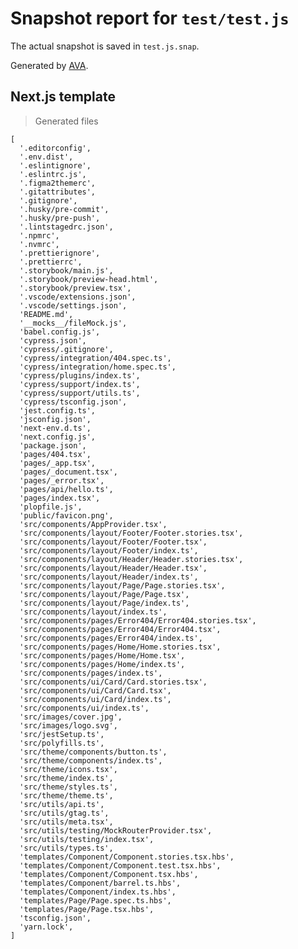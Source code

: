 # Snapshot report for `test/test.js`

The actual snapshot is saved in `test.js.snap`.

Generated by [AVA](https://avajs.dev).

## Next.js template

> Generated files

    [
      '.editorconfig',
      '.env.dist',
      '.eslintignore',
      '.eslintrc.js',
      '.figma2themerc',
      '.gitattributes',
      '.gitignore',
      '.husky/pre-commit',
      '.husky/pre-push',
      '.lintstagedrc.json',
      '.npmrc',
      '.nvmrc',
      '.prettierignore',
      '.prettierrc',
      '.storybook/main.js',
      '.storybook/preview-head.html',
      '.storybook/preview.tsx',
      '.vscode/extensions.json',
      '.vscode/settings.json',
      'README.md',
      '__mocks__/fileMock.js',
      'babel.config.js',
      'cypress.json',
      'cypress/.gitignore',
      'cypress/integration/404.spec.ts',
      'cypress/integration/home.spec.ts',
      'cypress/plugins/index.ts',
      'cypress/support/index.ts',
      'cypress/support/utils.ts',
      'cypress/tsconfig.json',
      'jest.config.ts',
      'jsconfig.json',
      'next-env.d.ts',
      'next.config.js',
      'package.json',
      'pages/404.tsx',
      'pages/_app.tsx',
      'pages/_document.tsx',
      'pages/_error.tsx',
      'pages/api/hello.ts',
      'pages/index.tsx',
      'plopfile.js',
      'public/favicon.png',
      'src/components/AppProvider.tsx',
      'src/components/layout/Footer/Footer.stories.tsx',
      'src/components/layout/Footer/Footer.tsx',
      'src/components/layout/Footer/index.ts',
      'src/components/layout/Header/Header.stories.tsx',
      'src/components/layout/Header/Header.tsx',
      'src/components/layout/Header/index.ts',
      'src/components/layout/Page/Page.stories.tsx',
      'src/components/layout/Page/Page.tsx',
      'src/components/layout/Page/index.ts',
      'src/components/layout/index.ts',
      'src/components/pages/Error404/Error404.stories.tsx',
      'src/components/pages/Error404/Error404.tsx',
      'src/components/pages/Error404/index.ts',
      'src/components/pages/Home/Home.stories.tsx',
      'src/components/pages/Home/Home.tsx',
      'src/components/pages/Home/index.ts',
      'src/components/pages/index.ts',
      'src/components/ui/Card/Card.stories.tsx',
      'src/components/ui/Card/Card.tsx',
      'src/components/ui/Card/index.ts',
      'src/components/ui/index.ts',
      'src/images/cover.jpg',
      'src/images/logo.svg',
      'src/jestSetup.ts',
      'src/polyfills.ts',
      'src/theme/components/button.ts',
      'src/theme/components/index.ts',
      'src/theme/icons.tsx',
      'src/theme/index.ts',
      'src/theme/styles.ts',
      'src/theme/theme.ts',
      'src/utils/api.ts',
      'src/utils/gtag.ts',
      'src/utils/meta.tsx',
      'src/utils/testing/MockRouterProvider.tsx',
      'src/utils/testing/index.tsx',
      'src/utils/types.ts',
      'templates/Component/Component.stories.tsx.hbs',
      'templates/Component/Component.test.tsx.hbs',
      'templates/Component/Component.tsx.hbs',
      'templates/Component/barrel.ts.hbs',
      'templates/Component/index.ts.hbs',
      'templates/Page/Page.spec.ts.hbs',
      'templates/Page/Page.tsx.hbs',
      'tsconfig.json',
      'yarn.lock',
    ]
